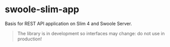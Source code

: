 # swoole-slim-app
Basis for REST API application on Slim 4 and Swoole Server.

> The library is in development so interfaces may change: do not use in production!
